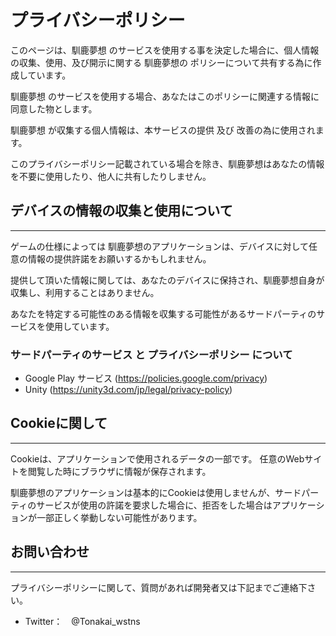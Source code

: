 <meta charset="UTF-8">

# プライバシーポリシー

このページは、馴鹿夢想 のサービスを使用する事を決定した場合に、個人情報の収集、使用、及び開示に関する 馴鹿夢想の ポリシーについて共有する為に作成しています。

馴鹿夢想 のサービスを使用する場合、あなたはこのポリシーに関連する情報に同意した物とします。

馴鹿夢想 が収集する個人情報は、本サービスの提供 及び 改善の為に使用されます。

このプライバシーポリシー記載されている場合を除き、馴鹿夢想はあなたの情報を不要に使用したり、他人に共有したりしません。


## デバイスの情報の収集と使用について
---
ゲームの仕様によっては 馴鹿夢想のアプリケーションは、デバイスに対して任意の情報の提供許諾をお願いするかもしれません。

提供して頂いた情報に関しては、あなたのデバイスに保持され、馴鹿夢想自身が収集し、利用することはありません。

あなたを特定する可能性のある情報を収集する可能性があるサードパーティのサービスを使用しています。

### サードパーティのサービス と プライバシーポリシー について
* Google Play サービス (https://policies.google.com/privacy)
* Unity (https://unity3d.com/jp/legal/privacy-policy)

## Cookieに関して
---
Cookieは、アプリケーションで使用されるデータの一部です。
任意のWebサイトを閲覧した時にブラウザに情報が保存されます。

馴鹿夢想のアプリケーションは基本的にCookieは使用しませんが、サードパーティのサービスが使用の許諾を要求した場合に、拒否をした場合はアプリケーションが一部正しく挙動しない可能性があります。

## お問い合わせ
---
プライバシーポリシーに関して、質問があれば開発者又は下記までご連絡下さい。
* Twitter：　@Tonakai_wstns